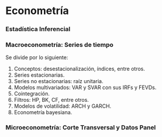 # Econometría

### Estadística Inferencial



### Macroeconometría: Series de tiempo
Se divide por lo siguiente:

1. Conceptos: desestacionalización, índices, entre otros.
2. Series estacionarias.
3. Series no estacionarias: raíz unitaria.
4. Modelos multivariados: VAR y SVAR con sus IRFs y FEVDs.
5. Cointegración.
6. Filtros: HP, BK, CF, entre otros.
7. Modelos de volatilidad: ARCH y GARCH.
8. Econometría bayesiana.

### Microeconometría: Corte Transversal y Datos Panel
